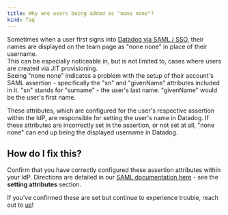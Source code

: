 ```yaml
---
title: Why are users being added as "none none"?
kind: faq
---
```


Sometimes when a user first signs into [Datadog via SAML / SSO](/account_management/saml), their names are displayed on the team page as "none none" in place of their username.  
This can be especially noticeable in, but is not limited to, cases where users are created via JIT provisioning.  
Seeing "none none" indicates a problem with the setup of their account's SAML assertion - specifically the "sn" and "givenName" attributes included in it. "sn" stands for "surname" - the user's last name. "givenName" would be the user's first name.

These attributes, which are configured for the user's respective assertion within the IdP, are responsible for setting the user's name in Datadog. If these attributes are incorrectly set in the assertion, or not set at all, "none none" can end up being the displayed username in Datadog. 

## How do I fix this?

Confirm that you have correctly configured these assertion attributes within your IdP. Directions are detailed in our [SAML documentation here](/account_management/saml) - see the **setting attributes** section.

If you've confirmed these are set but continue to experience trouble, reach out to [us](/help)!